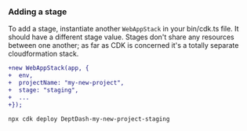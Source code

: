### Adding a stage

To add a stage, instantiate another `WebAppStack` in your bin/cdk.ts file. It should have a different stage value. Stages don't share any resources between one another; as far as CDK is concerned it's a totally separate cloudformation stack.

```diff
+new WebAppStack(app, {
+  env,
+  projectName: "my-new-project",
+  stage: "staging",
+  ...
+});
```

```bash
npx cdk deploy DeptDash-my-new-project-staging
```
